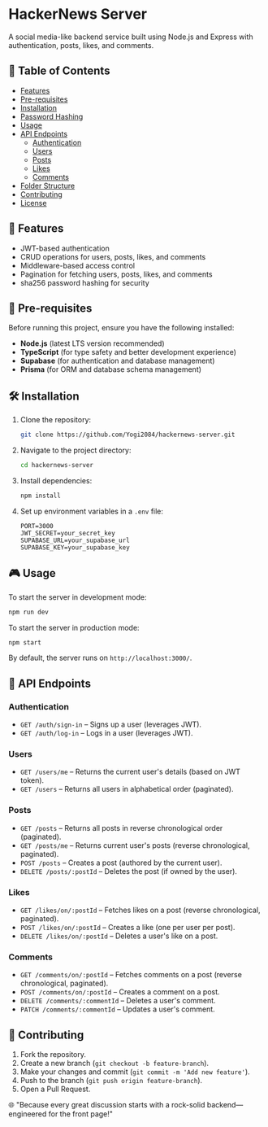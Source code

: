 # HackerNews Server

A social media-like backend service built using Node.js and Express with authentication, posts, likes, and comments.

## 📖 Table of Contents
- [Features](#-features)
- [Pre-requisites](#-pre-requisites)
- [Installation](#-installation)
- [Password Hashing](#-password-hashing)
- [Usage](#-usage)
- [API Endpoints](#-api-endpoints)
  - [Authentication](#authentication)
  - [Users](#users)
  - [Posts](#posts)
  - [Likes](#likes)
  - [Comments](#comments)
- [Folder Structure](#-folder-structure)
- [Contributing](#-contributing)
- [License](#-license)

## 🚀 Features
- JWT-based authentication
- CRUD operations for users, posts, likes, and comments
- Middleware-based access control
- Pagination for fetching users, posts, likes, and comments
- sha256 password hashing for security

## 🔧 Pre-requisites
Before running this project, ensure you have the following installed:
- **Node.js** (latest LTS version recommended)
- **TypeScript** (for type safety and better development experience)
- **Supabase** (for authentication and database management)
- **Prisma** (for ORM and database schema management)

## 🛠️ Installation

1. Clone the repository:
   ```sh
   git clone https://github.com/Yogi2084/hackernews-server.git
   ```
2. Navigate to the project directory:
   ```sh
   cd hackernews-server
   ```
3. Install dependencies:
   ```sh
   npm install
   ```
4. Set up environment variables in a `.env` file:
   ```env
   PORT=3000
   JWT_SECRET=your_secret_key
   SUPABASE_URL=your_supabase_url
   SUPABASE_KEY=your_supabase_key
   ```


## 🎮 Usage

To start the server in development mode:
```sh
npm run dev
```

To start the server in production mode:
```sh
npm start
```

By default, the server runs on `http://localhost:3000/`.

## 📌 API Endpoints

### Authentication
- `GET /auth/sign-in` – Signs up a user (leverages JWT).
- `GET /auth/log-in` – Logs in a user (leverages JWT).

### Users
- `GET /users/me` – Returns the current user's details (based on JWT token).
- `GET /users` – Returns all users in alphabetical order (paginated).

### Posts
- `GET /posts` – Returns all posts in reverse chronological order (paginated).
- `GET /posts/me` – Returns current user's posts (reverse chronological, paginated).
- `POST /posts` – Creates a post (authored by the current user).
- `DELETE /posts/:postId` – Deletes the post (if owned by the user).

### Likes
- `GET /likes/on/:postId` – Fetches likes on a post (reverse chronological, paginated).
- `POST /likes/on/:postId` – Creates a like (one per user per post).
- `DELETE /likes/on/:postId` – Deletes a user's like on a post.

### Comments
- `GET /comments/on/:postId` – Fetches comments on a post (reverse chronological, paginated).
- `POST /comments/on/:postId` – Creates a comment on a post.
- `DELETE /comments/:commentId` – Deletes a user's comment.
- `PATCH /comments/:commentId` – Updates a user's comment.


## 🤝 Contributing

1. Fork the repository.
2. Create a new branch (`git checkout -b feature-branch`).
3. Make your changes and commit (`git commit -m 'Add new feature'`).
4. Push to the branch (`git push origin feature-branch`).
5. Open a Pull Request.



🌐 "Because every great discussion starts with a rock-solid backend—engineered for the front page!"